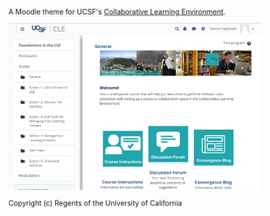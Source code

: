 A Moodle theme for UCSF's [Collaborative Learning Environment](https://courses.ucsf.edu/).


![screenshot](pix/screenshot.jpg)

Copyright (c) Regents of the University of California
